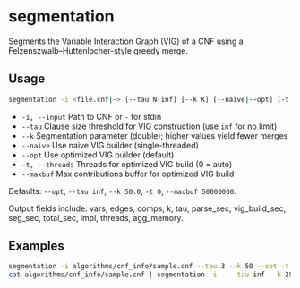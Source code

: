 # segmentation

Segments the Variable Interaction Graph (VIG) of a CNF using a Felzenszwalb–Huttenlocher-style greedy merge.

## Usage

```bash
segmentation -i <file.cnf|-> [--tau N|inf] [--k K] [--naive|--opt] [-t K] [--maxbuf M]
```

- `-i, --input` Path to CNF or `-` for stdin
- `--tau` Clause size threshold for VIG construction (use `inf` for no limit)
- `--k` Segmentation parameter (double); higher values yield fewer merges
- `--naive` Use naive VIG builder (single-threaded)
- `--opt` Use optimized VIG builder (default)
- `-t, --threads` Threads for optimized VIG build (0 = auto)
- `--maxbuf` Max contributions buffer for optimized VIG build

Defaults: `--opt`, `--tau inf`, `--k 50.0`, `-t 0`, `--maxbuf 50000000`.

Output fields include: vars, edges, comps, k, tau, parse_sec, vig_build_sec, seg_sec, total_sec, impl, threads, agg_memory.

## Examples

```bash
segmentation -i algorithms/cnf_info/sample.cnf --tau 3 --k 50 --opt -t 2
cat algorithms/cnf_info/sample.cnf | segmentation -i - --tau inf --k 25 --naive
```
